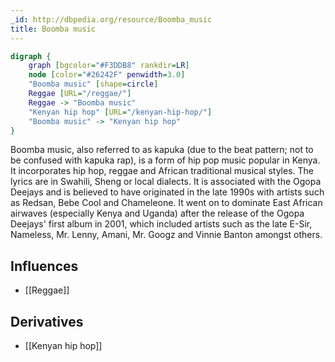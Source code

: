 ```yaml
---
_id: http://dbpedia.org/resource/Boomba_music
title: Boomba music
---
```


```dot
digraph {
	graph [bgcolor="#F3DDB8" rankdir=LR]
	node [color="#26242F" penwidth=3.0]
	"Boomba music" [shape=circle]
	Reggae [URL="/reggae/"]
	Reggae -> "Boomba music"
	"Kenyan hip hop" [URL="/kenyan-hip-hop/"]
	"Boomba music" -> "Kenyan hip hop"
}
```

Boomba music, also referred to as kapuka (due to the beat pattern; not to be confused with kapuka rap), is a form of hip pop music popular in Kenya. It incorporates hip hop, reggae and African traditional musical styles. The lyrics are in Swahili, Sheng or local dialects. It is associated with the Ogopa Deejays and is believed to have originated in the late 1990s with artists such as Redsan, Bebe Cool and Chameleone. It went on to dominate East African airwaves (especially Kenya and Uganda) after the release of the Ogopa Deejays' first album in 2001, which included artists such as the late E-Sir, Nameless, Mr. Lenny, Amani, Mr. Googz and Vinnie Banton amongst others.

## Influences

- [[Reggae]]

## Derivatives

- [[Kenyan hip hop]]
